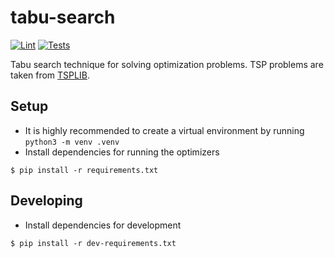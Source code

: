 # tabu-search
[![Lint](https://github.com/Serious-senpai/tabu-search/actions/workflows/lint.yml/badge.svg)](https://github.com/Serious-senpai/tabu-search/actions/workflows/lint.yml)
[![Tests](https://github.com/Serious-senpai/tabu-search/actions/workflows/tests.yml/badge.svg)](https://github.com/Serious-senpai/tabu-search/actions/workflows/tests.yml)

Tabu search technique for solving optimization problems. TSP problems are taken from [TSPLIB](http://comopt.ifi.uni-heidelberg.de/software/TSPLIB95).

## Setup
- It is highly recommended to create a virtual environment by running `python3 -m venv .venv`
- Install dependencies for running the optimizers
```
$ pip install -r requirements.txt
```

## Developing
- Install dependencies for development
```
$ pip install -r dev-requirements.txt
```

